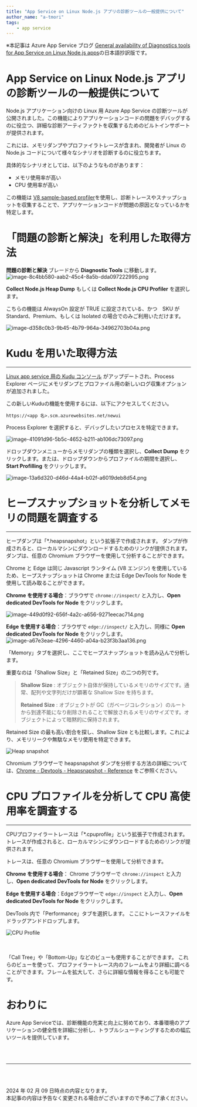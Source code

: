 ```yaml
---
title: "App Service on Linux Node.js アプリの診断ツールの一般提供について"
author_name: "a-tmori"
tags:
    - app service
---
```


※本記事は Azure App Service ブログ [General availability of Diagnostics tools for App Service on Linux Node.js apps](https://azure.github.io/AppService/2024/01/05/Diagnose-Tools-for-NodeJs-Linux-apps.html)の日本語抄訳版です。

# App Service on Linux Node.js アプリの診断ツールの一般提供について

Node.js アプリケーション向けの Linux 用 Azure App Service の診断ツールが公開されました。この機能によりアプリケーションコードの問題をデバッグするのに役立つ、詳細な診断アーティファクトを収集するためのビルトインサポートが提供されます。

これには、メモリダンプやプロファイラトレースが含まれ、開発者が Linux の Node.js コードについて様々なシナリオを診断するのに役立ちます。

具体的なシナリオとしては、以下のようなものがあります：

- メモリ使用率が高い
- CPU 使用率が高い

この機能は [V8 sample-based profiler](https://v8.dev/docs/profile)を使用し、診断トレースやスナップショットを収集することで、アプリケーションコードが問題の原因となっているかを特定します。

# 「問題の診断と解決」を利用した取得方法
**問題の診断と解決** ブレードから **Diagnostic Tools** に移動します。
![image-8c4bb580-aab2-45c4-8a5b-dda097222995.png]({{site.baseurl}}/media/2024/02/image-8c4bb580-aab2-45c4-8a5b-dda097222995.png)

**Collect Node.js Heap Dump** もしくは **Collect Node.js CPU Profiler** を選択します。

こちらの機能は AlwaysOn 設定が TRUE に設定されている、かつ　SKU が Standard、Premium、もしくは Isolated の場合でのみご利用いただけます。

![image-d358c0b3-9b45-4b79-964a-34962703b04a.png]({{site.baseurl}}/media/2024/02/image-d358c0b3-9b45-4b79-964a-34962703b04a.png)

# Kudu を用いた取得方法
---
[Linux app service 用の Kudu コンソール](https://learn.microsoft.com/ja-jp/azure/app-service/resources-kudu) がアップデートされ、Process Explorer ページにメモリダンプとプロファイル用の新しいログ収集オプションが追加されました。

この新しいKuduの機能を使用するには、以下にアクセスしてください。

```https://<app 名>.scm.azurewebsites.net/newui ```

Process Explorer を選択すると、デバッグしたいプロセスを特定できます。

![image-41091d96-5b5c-4652-b211-ab106dc73097.png]({{site.baseurl}}/media/2024/02/image-41091d96-5b5c-4652-b211-ab106dc73097.png)

ドロップダウンメニューからメモリダンプの種類を選択し、**Collect Dump** をクリックします。または、ドロップダウンからプロファイルの期間を選択し、**Start Profilling** をクリックします。

![image-13a6d320-d46d-44a4-b02f-a6019deb8d54.png]({{site.baseurl}}/media/2024/02/image-13a6d320-d46d-44a4-b02f-a6019deb8d54.png)

# ヒープスナップショットを分析してメモリの問題を調査する
---
ヒープダンプは「*.heapsnapshot」という拡張子で作成されます。
ダンプが作成されると、ローカルマシンにダウンロードするためのリンクが提供されます。ダンプは、任意の Chromium ブラウザーを使用して分析することができます。

Chrome と Edge は同じ Javascript ランタイム (V8 エンジン) を使用しているため、ヒープスナップショットは Chrome または Edge DevTools for Node を使用して読み取ることができます。

**Chrome を使用する場合**：ブラウザで `chrome://inspect/` と入力し、**Open dedicated DevTools for Node** をクリックします。

![image-449d0f92-656f-4a2c-a656-9271eecac714.png]({{site.baseurl}}/media/2024/02/image-449d0f92-656f-4a2c-a656-9271eecac714.png)

**Edge を使用する場合**：ブラウザで `edge://inspect/` と入力し、同様に **Open dedicated DevTools for Node** をクリックします。
![image-a67e3eae-4296-4460-a04a-b23f3b3aa136.png]({{site.baseurl}}/media/2024/02/image-a67e3eae-4296-4460-a04a-b23f3b3aa136.png)

「Memory」タブを選択し、ここでヒープスナップショットを読み込んで分析します。

重要なのは「Shallow Size」と「Retained Size」の二つの列です。

>**Shallow Size** : オブジェクト自体が保持しているメモリのサイズです。通常、配列や文字列だけが顕著な Shallow Size を持ちます。
>
>**Retained Size** : オブジェクトが GC（ガベージコレクション）のルートから到達不能になり削除されることで解放されるメモリのサイズです。オブジェクトによって暗黙的に保持されます。

Retained Size の最も高い割合を探し、Shallow Size とも比較します。これにより、メモリリークや無駄なメモリ使用を特定できます。

<IMG  src="https://azure.github.io/AppService/media/2024/01/heapsnapshot.jpg"  alt="Heap snapshot"/>

Chromium ブラウザーで heapsnapshot ダンプを分析する方法の詳細については、[Chrome - Devtools - Heapsnapshot - Reference](https://developer.chrome.com/docs/devtools/memory-problems/heap-snapshots/) をご参照ください。

# CPU プロファイルを分析して CPU 高使用率を調査する
---

CPUプロファイラートレースは「*.cpuprofile」という拡張子で作成されます。
トレースが作成されると、ローカルマシンにダウンロードするためのリンクが提供されます。

トレースは、任意の Chromium ブラウザーを使用して分析できます。

**Chrome を使用する場合**： Chrome ブラウザーで `chrome://inspect` と入力し、**Open dedicated DevTools for Node** をクリックします。

**Edge を使用する場合**：Edgeブラウザーで `edge://inspect` と入力し、**Open dedicated DevTools for Node** をクリックします。

DevTools 内で「Performance」タブを選択します。
ここにトレースファイルをドラッグアンドドロップします。

<IMG  src="https://azure.github.io/AppService/media/2024/01/node-cpu-profile.jpg"  alt="CPU Profile"/>

<br><br>
「Call Tree」や「Bottom-Up」などのビューも使用することができます。
これらのビューを使って、プロファイラートレース内のフレームをより詳細に調べることができます。フレームを拡大して、さらに詳細な情報を得ることも可能です。

# おわりに
Azure App Serviceでは、診断機能の充実と向上に努めており、本番環境のアプリケーションの健全性を詳細に分析し、トラブルシューティングするための幅広いツールを提供しています。


<br>
<br>

---

<br>
<br>

2024 年 02 月 09 日時点の内容となります。<br>
本記事の内容は予告なく変更される場合がございますので予めご了承ください。

<br>
<br>